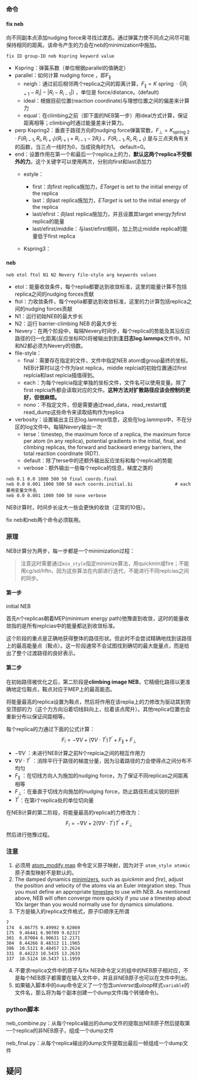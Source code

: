 ### 命令

#### fix neb

向不同副本点添加nudging force来寻找过渡态。通过弹簧力使不同点之间尽可能保持相同的距离。该命令产生的力会在neb的minimization中施加。

`fix ID group-ID neb Kspring keyword value`

- Kspring：弹簧系数（单位根据parallel的值确定）
- parallel：如何计算 nudging force ，即$F_{\|}$ 
  - neigh：通过前后相邻两个replica之间的距离计算，$F_{\|}=K \text { spring } \cdot\left(\left|R_{i+1}-R_i\right|-\left|R_i-R_{i-1}\right|\right)$ ，单位是 force/distance。(default)
  - ideal：根据目前位置(reaction coordinate)与理想位置之间的偏差来计算力
  - equal：在climbing之前（即下面的NEB第一步）用ideal方式计算，保证距离相等；climbing时通过能量差来计算力。
- perp Kspring2：垂直于路径方向的nudging force弹簧常数，$F_{\perp}=K_{\text {spring } 2} \cdot F\left(R_{i-1}, R_i, R_{i+1}\right)\left(R_{i+1}+R_{i-1}-2 R_i\right)$ 。$F\left(R_{i-1}, R_i, R_{i+1}\right)$ 是与三点夹角有关的函数，当三点一线时为0，当成锐角时为1。 default=0。
- end：设置作用在第一个和最后一个replica上的力，**默认这两个replica不受额外的力**。这个关键字可以使用两次，分别向first和last添加力
  - estyle：
    - first：向first replica施加力，*ETarget* is set to the initial energy of the replica
    - last：向last replica施加力，*ETarget* is set to the initial energy of the replica
    - last/efirst：向last replica施加力，并且设置其target energy为first replica的能量
    - last/efirst/middle：与last/efirst相同，加上防止middle replica的能量低于first replica

  - Kspring3：


#### neb

`neb etol ftol N1 N2 Nevery file-style arg keywords values`

- etol：能量收敛条件，每个replia都要达到收敛标准，这里的能量计算不包括replica之间的nudging forces贡献
- ftol：力收敛条件，每个replia都要达到收敛标准，这里的力计算包括replica之间的nudging forces贡献
- N1：运行初始NEB的最大步长
- N2：运行 barrier-climbing NEB 的最大步长
- Nevery：在两个阶段中，每隔Nevery时间步，每个replica的势能及其沿反应路径的归一化距离(反应坐标RD)将被输出到到**主日志log.lammps**文件中。N1和N2都必须为Nevery的倍数。
- file-style：
  - final：需要存在指定的文件，文件中指定NEB atom或group最终的坐标。NEB计算时以这个作为last replica，middle replcia的初始位置通过first replcia和last replcia插值得到。
  - each：为每个replcia指定单独的坐标文件，文件名可以使用变量。除了first replcia外都会读取对应的文件。**这种方法对扩散路径应该会控制的更好，但很麻烦。**
  - nono：不指定文件，但是需要通过read_data，read_restart或read_dump这些命令来读取结构作为replica
- verbosity：设置输出主日志log.lammps信息，这些在log.lammps中，不在分区的log文件中。每隔Nevery输出一次
  - terse：timestep, the maximum force of a replica, the maximum force per atom (in any replica), potential gradients in the initial, final, and climbing replicas, the forward and backward energy barriers, the total reaction coordinate (RDT).
  - default：除了terse中的还额外输出反应坐标和每个replica的势能
  - verbose：额外输出一些每个replica的信息，梯度之类的


```
neb 0.1 0.0 1000 500 50 final coords.final
neb 0.0 0.001 1000 500 50 each coords.initial.$i				# each要用变量文件名
neb 0.0 0.001 1000 500 50 none verbose
```

NEB计算时，时间步长设大一些会更快的收敛（正常的10倍）。

fix neb和neb两个命令必须联用。

### 原理

NEB计算分为两步，每一步都是一个minimization过程：

> 注意这时需要通过`min_style`指定minimize算法，用quickmin或fire；不能用cg/sd/hftn，因为这些算法在内部进行迭代，不能进行不同replcias之间的同步。

#### 第一步

initial NEB

首先n个replicas朝着MEP(minimum energy path)弛豫直到收敛，这时的能量收敛指的是所有replcias中的能量都达到收敛标准。

这个阶段的重点是正确地获得整体的路径形状。但此时不会尝试精确地找到该路径上的最高能量点（鞍点）。这一阶段通常不会试图找到确切的最大能量点，而是给出了整个过渡路径的良好表示。

#### 第二步

在初始路径被优化之后，第二阶段是**climbing image NEB**，它精细化路径以更准确地定位鞍点，鞍点对应于MEP上的最高能态。

将能量最高的replica设置为鞍点，然后将作用在该replia上的力修改为驱动其到势垒顶部的力（这个力方向沿着切线斜向上，拉着该点爬升）。其他replica位置也会重新分布以保证间距相等。





每个replica的力通过下面的公式计算：
$$
F_i=-\nabla V+\left(\nabla V \cdot T^{\prime}\right) T^{\prime}+F_{\|}+F_{\perp}
$$

- $-\nabla V$ ：未进行NEB计算之前N个replcia之间的相互作用力
- $\nabla V \cdot T^{\prime}$ ：消除平行于路径的梯度分量，因为沿着路径的力会使得点之间分布不均匀
- $F_{\|}$ ：在切线方向人为施加的nudging force，为了保证不同replicas之间距离相等
- $F_{\perp}$：在垂直于切线方向施加的nudging force，防止路径形成尖锐的扭折
- $T^{\prime}$：在第i个replica处的单位切向量

在NEB计算的第二阶段，将能量最高的replica的力修改为：
$$
F_i=-\nabla V+2\left(\nabla V \cdot T^{\prime}\right) T^{\prime}+F_{\perp}
$$
然后进行弛豫过程。



### 注意

1. 必须用 [atom_modify map](https://docs.lammps.org/atom_modify.html) 命令定义原子映射，因为对于 `atom_style atomic` 原子类型映射不是默认的。
2. The damped dynamics [minimizers](https://docs.lammps.org/min_style.html), such as *quickmin* and *fire*), adjust the position and velocity of the atoms via an Euler integration step. Thus you must define an appropriate [timestep](https://docs.lammps.org/timestep.html) to use with NEB. As mentioned above, NEB will often converge more quickly if you use a timestep about 10x larger than you would normally use for dynamics simulations.
3. 下方是输入的replica文件格式，原子ID顺序无所谓

```
7
174  6.86775 9.49992 9.62069
175  9.46441 6.90709 9.62317
301  6.87004 6.90631 12.2171
304  8.44266 8.48312 11.1965
306  10.5121 8.48457 13.2624
331  8.44223 10.5435 13.2633
337  10.5124 10.5437 11.1959
```

4. 不要求replica文件中的原子与fix NEB命令定义的组中的NEB原子相对应，不是每个NEB原子都需要在输入文件中，并且非NEB原子也可以在文件中列出。
5. 如果输入脚本中的`dump`命令定义了一个包含*universe*或*uloop*样式`variable`的文件名，那么将为每个副本创建一个dump文件(每个转储命令)。

### python脚本

neb_combine.py：从每个replica输出的dump文件的提取出NEB原子然后提取第一个replica的非NEB原子，组成一个dump文件

neb_final.py：从每个replica输出的dump文件提取出最后一帧组成一个dump文件

## 疑问

